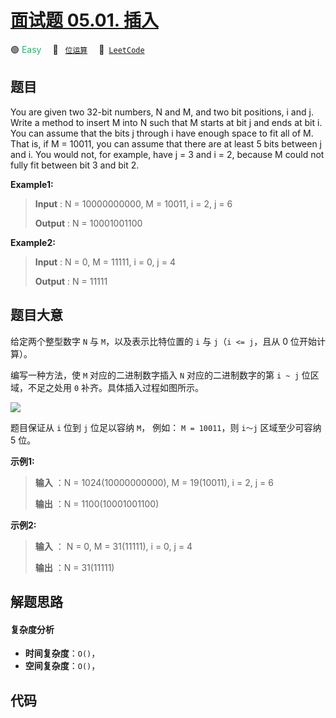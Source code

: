 # [面试题 05.01. 插入](https://leetcode.cn/problems/insert-into-bits-lcci)

🟢 <font color=#15bd66>Easy</font>&emsp; 🔖&ensp; [`位运算`](/leetcode-js/outline/tag/bit-manipulation.md)&emsp; 🔗&ensp;[`LeetCode`](https://leetcode.cn/problems/insert-into-bits-lcci)

## 题目

You are given two 32-bit numbers, N and M, and two bit positions, i and j.
Write a method to insert M into N such that M starts at bit j and ends at bit
i. You can assume that the bits j through i have enough space to fit all of M.
That is, if M = 10011, you can assume that there are at least 5 bits between j
and i. You would not, for example, have j = 3 and i = 2, because M could not
fully fit between bit 3 and bit 2.

**Example1:**

> 
> 
> 
> 
> 
> **Input** : N = 10000000000, M = 10011, i = 2, j = 6
> 
> **Output** : N = 10001001100

**Example2:**

> 
> 
> 
> 
> 
> **Input** :  N = 0, M = 11111, i = 0, j = 4
> 
> **Output** : N = 11111
> 
> 


## 题目大意

给定两个整型数字 `N` 与 `M`，以及表示比特位置的 `i` 与 `j`（`i <= j`，且从 0 位开始计算）。

编写一种方法，使 `M` 对应的二进制数字插入 `N` 对应的二进制数字的第 `i ~ j` 位区域，不足之处用 `0` 补齐。具体插入过程如图所示。

![](https://pic.leetcode-cn.com/1610104070-NuLVQi-05.01.gif)

题目保证从 `i` 位到 `j` 位足以容纳 `M`， 例如： `M = 10011`，则 `i～j` 区域至少可容纳 5 位。

**示例1:**

> 
> 
> 
> 
> 
> **输入** ：N = 1024(10000000000), M = 19(10011), i = 2, j = 6
> 
> **输出** ：N = 1100(10001001100)
> 
> 

**示例2:**

> 
> 
> 
> 
> 
> **输入** ： N = 0, M = 31(11111), i = 0, j = 4
> 
> **输出** ：N = 31(11111)
> 
> 


## 解题思路

#### 复杂度分析

- **时间复杂度**：`O()`，
- **空间复杂度**：`O()`，

## 代码

```javascript

```